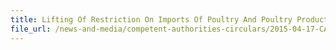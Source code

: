 ```yaml
---
title: Lifting Of Restriction On Imports Of Poultry And Poultry Products From UK 
file_url: /news-and-media/competent-authorities-circulars/2015-04-17-CA2.pdf
---
```

